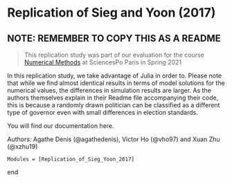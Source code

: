 # Replication of Sieg and Yoon (2017)

## NOTE: REMEMBER TO COPY THIS AS A README

> This replication study was part of our evaluation for the course [Numerical Methods](https://floswald.github.io/NumericalMethods/) at SciencesPo Paris in Spring 2021

In this replication study, we take advantage of Julia in order to. Please note that while we find almost identical results in terms of model solutions for the numerical values, the differences in simulation results are larger. As the authors themselves explain in their Readme file accompanying their code, this is because a randomly drawn politician can be classified as a different type of governor even with small differences in election standards.

You will find our documentation here.

Authors: Agathe Denis (@agathedenis), Victor Ho (@vho97) and Xuan Zhu (@xzhu19)

```@autodocs
Modules = [Replication_of_Sieg_Yoon_2017]
```


end
